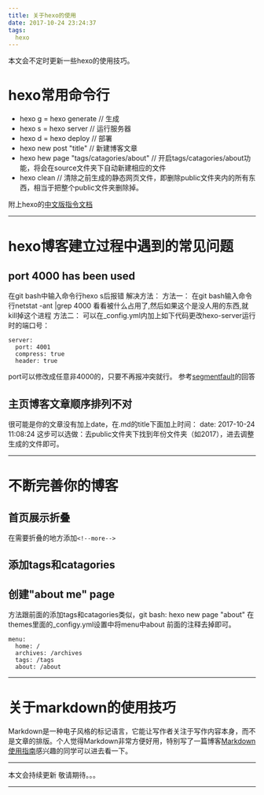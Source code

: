 ```yaml
---
title: 关于hexo的使用
date: 2017-10-24 23:24:37
tags:
  hexo
---
```

本文会不定时更新一些hexo的使用技巧。
<!--more-->

# hexo常用命令行
- hexo g = hexo generate // 生成
- hexo s = hexo server   // 运行服务器
- hexo d = hexo deploy   // 部署
- hexo new post "title"  // 新建博客文章
- hexo hew page "tags/catagories/about" // 开启tags/catagories/about功能，将会在source文件夹下自动新建相应的文件
- hexo clean // 清除之前生成的静态网页文件，即删除public文件夹内的所有东西，相当于把整个public文件夹删除掉。

附上hexo的[中文版指令文档](https://hexo.io/zh-cn/docs/commands.html)

---

# hexo博客建立过程中遇到的常见问题
## port 4000 has been used
在git bash中输入命令行hexo s后报错
解决方法：
方法一：
在git bash输入命令行netstat -ant |grep 4000 
看看被什么占用了,然后如果这个是没人用的东西,就kill掉这个进程
方法二：
可以在_config.yml内加上如下代码更改hexo-server运行时的端口号：
```
server:
  port: 4001
  compress: true
  header: true
```
port可以修改成任意非4000的，只要不再报冲突就行。
参考[segmentfault](https://segmentfault.com/q/1010000008546859)的回答

## 主页博客文章顺序排列不对
很可能是你的文章没有加上date，在.md的title下面加上时间：
date: 2017-10-24 11:08:24
这步可以选做：去public文件夹下找到年份文件夹（如2017），进去调整生成的文件即可。

---

# 不断完善你的博客
## 首页展示折叠
在需要折叠的地方添加`<!--more-->`

## 添加tags和catagories

## 创建"about me" page
方法跟前面的添加tags和catagories类似，git bash: hexo new page "about"
在themes里面的_configy.yml设置中将menu中about 前面的注释去掉即可。
```
menu:
  home: /
  archives: /archives
  tags: /tags
  about: /about
```

---

# 关于markdown的使用技巧
Markdown是一种电子风格的标记语言，它能让写作者关注于写作内容本身，而不是文章的排版。个人觉得Markdown非常方便好用，特别写了一篇博客[Markdown使用指南](https://taylorliang.coding.me/blog/2017/10/28/markdown/#more)感兴趣的同学可以进去看一下。



*******************************
本文会持续更新
敬请期待。。。
*******************************